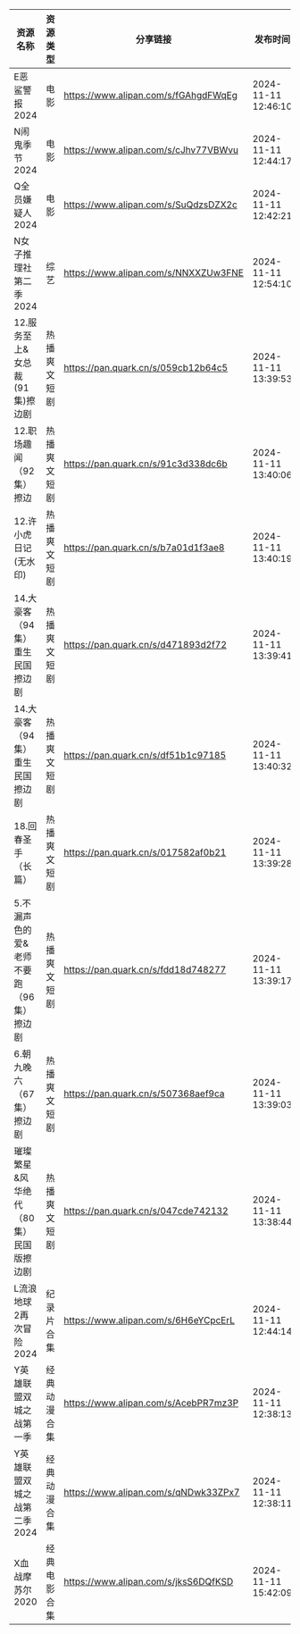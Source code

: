 | 资源名称                   | 资源类型   | 分享链接                                 | 发布时间                |
| ---------------------- | ------ | ------------------------------------ | ------------------- |
| E恶鲨警报2024              | 电影     | https://www.alipan.com/s/fGAhgdFWqEg | 2024-11-11 12:46:10 |
| N闹鬼季节2024              | 电影     | https://www.alipan.com/s/cJhv77VBWvu | 2024-11-11 12:44:17 |
| Q全员嫌疑人2024             | 电影     | https://www.alipan.com/s/SuQdzsDZX2c | 2024-11-11 12:42:21 |
| N女子推理社第二季2024          | 综艺     | https://www.alipan.com/s/NNXXZUw3FNE | 2024-11-11 12:54:10 |
| 12.服务至上&女总裁(91集)擦边剧    | 热播爽文短剧 | https://pan.quark.cn/s/059cb12b64c5  | 2024-11-11 13:39:53 |
| 12.职场趣闻（92集）擦边         | 热播爽文短剧 | https://pan.quark.cn/s/91c3d338dc6b  | 2024-11-11 13:40:06 |
| 12.许小虎日记(无水印)          | 热播爽文短剧 | https://pan.quark.cn/s/b7a01d1f3ae8  | 2024-11-11 13:40:19 |
| 14.大豪客（94集）重生民国擦边剧     | 热播爽文短剧 | https://pan.quark.cn/s/d471893d2f72  | 2024-11-11 13:39:41 |
| 14.大豪客（94集）重生民国擦边剧     | 热播爽文短剧 | https://pan.quark.cn/s/df51b1c97185  | 2024-11-11 13:40:32 |
| 18.回春圣手（长篇）            | 热播爽文短剧 | https://pan.quark.cn/s/017582af0b21  | 2024-11-11 13:39:28 |
| 5.不漏声色的爱&老师不要跑（96集）擦边剧 | 热播爽文短剧 | https://pan.quark.cn/s/fdd18d748277  | 2024-11-11 13:39:17 |
| 6.朝九晚六（67集）擦边剧         | 热播爽文短剧 | https://pan.quark.cn/s/507368aef9ca  | 2024-11-11 13:39:03 |
| 璀璨繁星&风华绝代（80集）民国版擦边剧   | 热播爽文短剧 | https://pan.quark.cn/s/047cde742132  | 2024-11-11 13:38:44 |
| L流浪地球2再次冒险2024         | 纪录片合集  | https://www.alipan.com/s/6H6eYCpcErL | 2024-11-11 12:44:14 |
| Y英雄联盟双城之战第一季           | 经典动漫合集 | https://www.alipan.com/s/AcebPR7mz3P | 2024-11-11 12:38:13 |
| Y英雄联盟双城之战第二季2024       | 经典动漫合集 | https://www.alipan.com/s/qNDwk33ZPx7 | 2024-11-11 12:38:11 |
| X血战摩苏尔2020             | 经典电影合集 | https://www.alipan.com/s/jksS6DQfKSD | 2024-11-11 15:42:09 |
